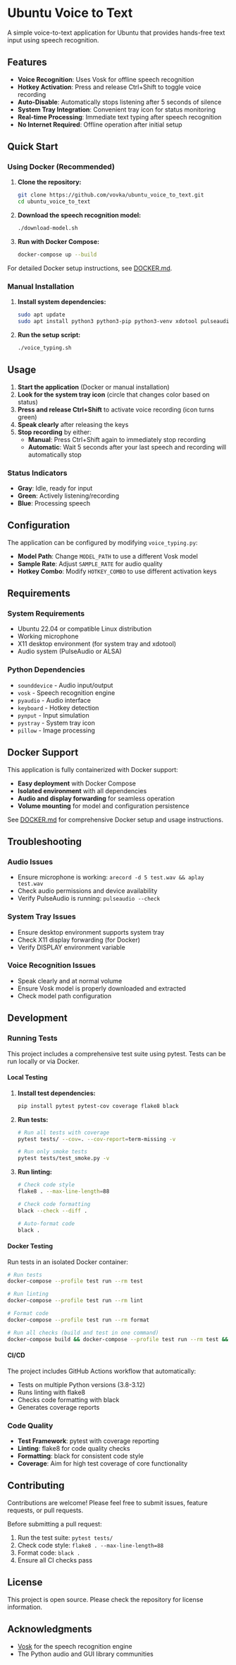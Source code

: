 # Ubuntu Voice to Text

A simple voice-to-text application for Ubuntu that provides hands-free text input using speech recognition.

## Features

- **Voice Recognition**: Uses Vosk for offline speech recognition
- **Hotkey Activation**: Press and release Ctrl+Shift to toggle voice recording
- **Auto-Disable**: Automatically stops listening after 5 seconds of silence
- **System Tray Integration**: Convenient tray icon for status monitoring
- **Real-time Processing**: Immediate text typing after speech recognition
- **No Internet Required**: Offline operation after initial setup

## Quick Start

### Using Docker (Recommended)

1. **Clone the repository:**
   ```bash
   git clone https://github.com/vovka/ubuntu_voice_to_text.git
   cd ubuntu_voice_to_text
   ```

2. **Download the speech recognition model:**
   ```bash
   ./download-model.sh
   ```

3. **Run with Docker Compose:**
   ```bash
   docker-compose up --build
   ```

For detailed Docker setup instructions, see [DOCKER.md](DOCKER.md).

### Manual Installation

1. **Install system dependencies:**
   ```bash
   sudo apt update
   sudo apt install python3 python3-pip python3-venv xdotool pulseaudio alsa-utils portaudio19-dev python3-dev build-essential wget unzip
   ```

2. **Run the setup script:**
   ```bash
   ./voice_typing.sh
   ```

## Usage

1. **Start the application** (Docker or manual installation)
2. **Look for the system tray icon** (circle that changes color based on status)
3. **Press and release Ctrl+Shift** to activate voice recording (icon turns green)
4. **Speak clearly** after releasing the keys
5. **Stop recording** by either:
   - **Manual**: Press Ctrl+Shift again to immediately stop recording
   - **Automatic**: Wait 5 seconds after your last speech and recording will automatically stop

### Status Indicators

- **Gray**: Idle, ready for input
- **Green**: Actively listening/recording
- **Blue**: Processing speech

## Configuration

The application can be configured by modifying `voice_typing.py`:

- **Model Path**: Change `MODEL_PATH` to use a different Vosk model
- **Sample Rate**: Adjust `SAMPLE_RATE` for audio quality
- **Hotkey Combo**: Modify `HOTKEY_COMBO` to use different activation keys

## Requirements

### System Requirements

- Ubuntu 22.04 or compatible Linux distribution
- Working microphone
- X11 desktop environment (for system tray and xdotool)
- Audio system (PulseAudio or ALSA)

### Python Dependencies

- `sounddevice` - Audio input/output
- `vosk` - Speech recognition engine
- `pyaudio` - Audio interface
- `keyboard` - Hotkey detection
- `pynput` - Input simulation
- `pystray` - System tray icon
- `pillow` - Image processing

## Docker Support

This application is fully containerized with Docker support:

- **Easy deployment** with Docker Compose
- **Isolated environment** with all dependencies
- **Audio and display forwarding** for seamless operation
- **Volume mounting** for model and configuration persistence

See [DOCKER.md](DOCKER.md) for comprehensive Docker setup and usage instructions.

## Troubleshooting

### Audio Issues
- Ensure microphone is working: `arecord -d 5 test.wav && aplay test.wav`
- Check audio permissions and device availability
- Verify PulseAudio is running: `pulseaudio --check`

### System Tray Issues
- Ensure desktop environment supports system tray
- Check X11 display forwarding (for Docker)
- Verify DISPLAY environment variable

### Voice Recognition Issues
- Speak clearly and at normal volume
- Ensure Vosk model is properly downloaded and extracted
- Check model path configuration

## Development

### Running Tests

This project includes a comprehensive test suite using pytest. Tests can be run locally or via Docker.

#### Local Testing

1. **Install test dependencies:**
   ```bash
   pip install pytest pytest-cov coverage flake8 black
   ```

2. **Run tests:**
   ```bash
   # Run all tests with coverage
   pytest tests/ --cov=. --cov-report=term-missing -v
   
   # Run only smoke tests
   pytest tests/test_smoke.py -v
   ```

3. **Run linting:**
   ```bash
   # Check code style
   flake8 . --max-line-length=88
   
   # Check code formatting
   black --check --diff .
   
   # Auto-format code
   black .
   ```

#### Docker Testing

Run tests in an isolated Docker container:

```bash
# Run tests
docker-compose --profile test run --rm test

# Run linting
docker-compose --profile test run --rm lint

# Format code
docker-compose --profile test run --rm format

# Run all checks (build and test in one command)
docker-compose build && docker-compose --profile test run --rm test && docker-compose --profile test run --rm lint
```

#### CI/CD

The project includes GitHub Actions workflow that automatically:
- Tests on multiple Python versions (3.8-3.12)
- Runs linting with flake8
- Checks code formatting with black
- Generates coverage reports

### Code Quality

- **Test Framework**: pytest with coverage reporting
- **Linting**: flake8 for code quality checks
- **Formatting**: black for consistent code style
- **Coverage**: Aim for high test coverage of core functionality

## Contributing

Contributions are welcome! Please feel free to submit issues, feature requests, or pull requests.

Before submitting a pull request:
1. Run the test suite: `pytest tests/`
2. Check code style: `flake8 . --max-line-length=88`
3. Format code: `black .`
4. Ensure all CI checks pass

## License

This project is open source. Please check the repository for license information.

## Acknowledgments

- [Vosk](https://alphacephei.com/vosk/) for the speech recognition engine
- The Python audio and GUI library communities
